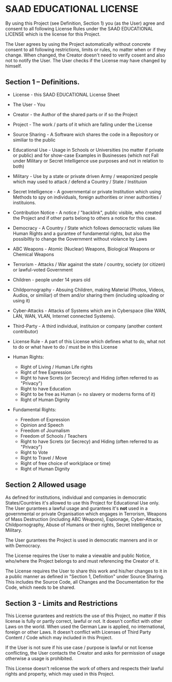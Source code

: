 # SAAD EDUCATIONAL LICENSE

By using this Project (see Definition, Section 1) you (as the User) agree and consent to all following License Rules under the SAAD EDUCATIONAL LICENSE which is the license for this Project.

The User agrees by using the Project automatically without concrete consent to all following restrictions, limits or rules, no matter when or if they change. When changed, the Creator doesn't need to verify cosent and also not to notify the User. The User checks if the License may have changed by himself.

## Section 1 – Definitions.
* License - this SAAD EDUCATIONAL License Sheet
* The User - You 
* Creator - the Author of the shared parts or if so the Project
* Project - The work / parts of it which are falling under the License
* Source Sharing - A Software wich shares the code in a Repository or similiar to the public
* Educational Use - Usage in Schools or Universities (no matter if private or public) and for show-case Examples in Businesses (which not Fall under Military or Secret Intelligence use purposes and not in relation to both)
* Military - Use by a state or private driven Army / weaponized people which may used to attack / defend a Country / State / Instituion
* Secret Intelligence - A governmental or private Institution which using Methods to spy on individuals, foreign authorities or inner authorities / instituions.
* Contribution Notice - A notice / "backlink", public visible, who created the Project and if other parts belong to others a notice for this case. 
* Democracy - A Country / State which follows democractic values like Human Rights and a gurantee of fundamental rights, but also the possibiltiy to change the Government without violance by Laws 
* ABC Weapons - Atomic (Nuclear) Weapons, Biological Weapons or Chemical Weapons 
* Terrorism - Attacks / War against the state / country, society (or citizen) or lawful-voted Government
* Children - people under 14 years old
* Childpornography - Absuing Children, making Material (Photos, Videos, Audios, or similiar) of them and/or sharing them (including uploading or using it)
* Cyber-Attacks - Attacks of Systems which are in Cyberspace (like WAN, LAN, WAN, VLAN, Internet connected Systems). 
* Third-Party - A third individual, instituion or company (another content contributor)
* License Rule - A part of this License which defines what to do, what not to do or what have to do / must be in this License
* Human Rights: 
  * Right of Living / Human Life rights
  * Right of free Expression
  * Right to have Screts (or Secrecy) and Hiding (often referred to as "Privacy")
  * Right to have Education
  * Right to be free as Human (= no slavery or moderns forms of it)
  * Right of Human Dignity

* Fundamental Rights: 
  * Freedom of Expression 
  * Opinion and Speech
  * Freedom of Journalism
  * Freedom of Schools / Teachers
  * Right to have Screts (or Secrecy) and Hiding (often referred to as "Privacy")
  * Right to Vote
  * Right to Travel / Move
  * Right of free choice of work(place or time)
  * Right of Human Dignity
  
## Section 2 Allowed usage
As defined for institutions, individual and companies in democratic States/Countries it's allowed to use this Project for Educational Use only. 
The User gurantees a lawful usage and gurantees it's **not** used in a governmental or private Organisation which engages in Terrorism, Weapons of Mass Destruction (including ABC Weapons), Espionage, Cyber-Attacks, Childpornography, Abuse of Humans or their rights, Secret Intelligence or Military.

The User gurantees the Project is used in democratic manners and in or with Democracy.

The License requires the User to make a viewable and public Notice, who/where the Project belongs to and must referencing the Creator of it.

The License requires the User to share this work and his/her changes to it in a public manner as defined in "Section 1, Definition" under Source Sharing. This includes the Source Code, all Changes and the Documentation for the Code, which needs to be shared.

## Section 3 - Limits and Restrictions
This License gurantees and restricts the use of this Project, no matter if this license is fully or partly correct, lawful or not.
It doesn't conflict with other Laws on the world. When used the German Law is applied, no international, foreign or other Laws.
It doesn't conflict with Licenses of Third Party Content / Code which may included in this Project.

If the User is not sure if his use case / purpose is lawful or not license conflicting, the User contacts the Creator and asks for permission of usage otherwise a usage is prohibited. 

This License doesn't relicense the work of others and respects their lawful rights and property, which may used in this Project.

